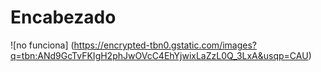 # Encabezado
![no funciona] (https://encrypted-tbn0.gstatic.com/images?q=tbn:ANd9GcTvFKIgH2phJwOVcC4EhYjwixLaZzL0Q_3LxA&usqp=CAU)